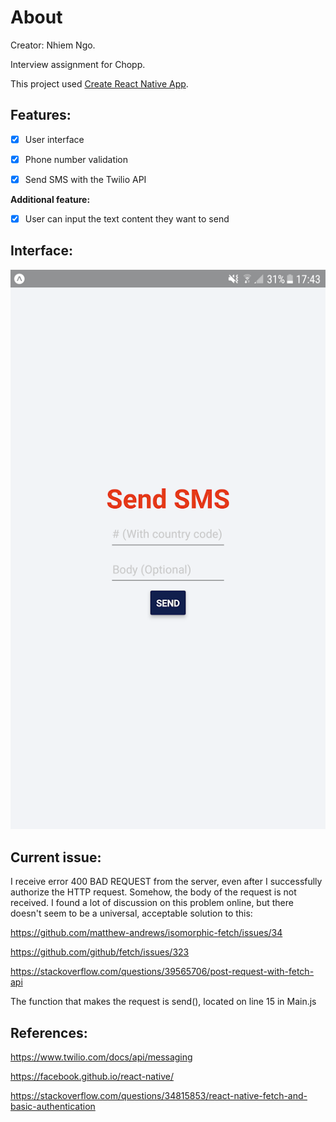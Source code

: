 # About

Creator: Nhiem Ngo.

Interview assignment for Chopp.

This project used [Create React Native App](https://github.com/react-community/create-react-native-app).

## Features:
- [X] User interface

- [x] Phone number validation

- [x] Send SMS with the Twilio API

**Additional feature:**

- [x] User can input the text content they want to send

## Interface:

![Interface](./Screenshot_20180325-174328.png)

## Current issue:

I receive error 400 BAD REQUEST from the server, even after I successfully authorize the HTTP request. Somehow, the body of the request is not received. I found a lot of discussion on this problem online, but there doesn't seem to be a universal, acceptable solution to this:

https://github.com/matthew-andrews/isomorphic-fetch/issues/34

https://github.com/github/fetch/issues/323

https://stackoverflow.com/questions/39565706/post-request-with-fetch-api

The function that makes the request is send(), located on line 15 in Main.js


## References:

https://www.twilio.com/docs/api/messaging

https://facebook.github.io/react-native/

https://stackoverflow.com/questions/34815853/react-native-fetch-and-basic-authentication
